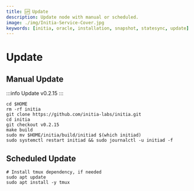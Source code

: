 ```yaml
---
title: 🆙 Update
description: Update node with manual or scheduled.
image: ./img/Initia-Service-Cover.jpg
keywords: [initia, oracle, installation, snapshot, statesync, update]
---
```


# Update 

## Manual Update

:::info
Update v0.2.15 
:::

```shell
cd $HOME
rm -rf initia
git clone https://github.com/initia-labs/initia.git
cd initia
git checkout v0.2.15
make build
sudo mv $HOME/initia/build/initiad $(which initiad)
sudo systemctl restart initiad && sudo journalctl -u initiad -f
```

## Scheduled Update

```shell
# Install tmux dependency, if needed
sudo apt update
sudo apt install -y tmux
```

```shell

```
